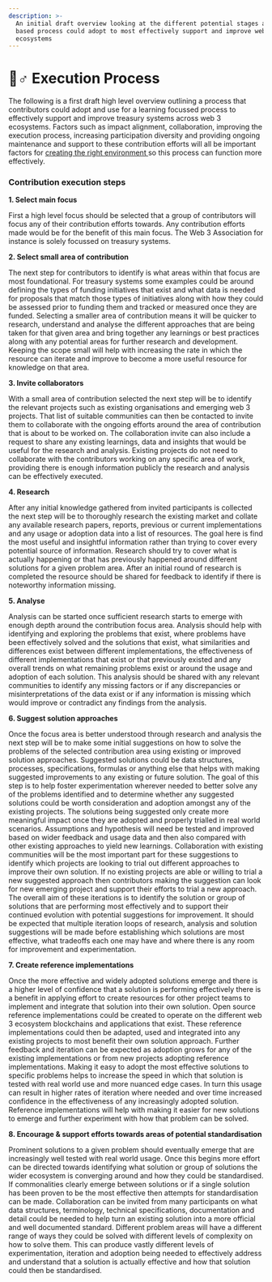 ```yaml
---
description: >-
  An initial draft overview looking at the different potential stages a learning
  based process could adopt to most effectively support and improve web 3
  ecosystems
---
```


# 🏃♂ Execution Process

The following is a first draft high level overview outlining a process that contributors could adopt and use for a learning focussed process to effectively support and improve treasury systems across web 3 ecosystems. Factors such as impact alignment, collaboration, improving the execution process, increasing participation diversity and providing ongoing maintenance and support to these contribution efforts will all be important factors for [creating the right environment ](creating-the-right-environment.md)so this process can function more effectively.



### Contribution execution steps



**1. Select main focus**

First a high level focus should be selected that a group of contributors will focus any of their contribution efforts towards. Any contribution efforts made would be for the benefit of this main focus. The Web 3 Association for instance is solely focussed on treasury systems.



**2. Select small area of contribution**

The next step for contributors to identify is what areas within that focus are most foundational. For treasury systems some examples could be around defining the types of funding initiatives that exist and what data is needed for proposals that match those types of initiatives along with how they could be assessed prior to funding them and tracked or measured once they are funded. Selecting a smaller area of contribution means it will be quicker to research, understand and analyse the different approaches that are being taken for that given area and bring together any learnings or best practices along with any potential areas for further research and development. Keeping the scope small will help with increasing the rate in which the resource can iterate and improve to become a more useful resource for knowledge on that area.



**3. Invite collaborators**

With a small area of contribution selected the next step will be to identify the relevant projects such as existing organisations and emerging web 3 projects. That list of suitable communities can then be contacted to invite them to collaborate with the ongoing efforts around the area of contribution that is about to be worked on. The collaboration invite can also include a request to share any existing learnings, data and insights that would be useful for the research and analysis. Existing projects do not need to collaborate with the contributors working on any specific area of work, providing there is enough information publicly the research and analysis can be effectively executed.



**4. Research**

After any initial knowledge gathered from invited participants is collected the next step will be to thoroughly research the existing market and collate any available research papers, reports, previous or current implementations and any usage or adoption data into a list of resources. The goal here is find the most useful and insightful information rather than trying to cover every potential source of information. Research should try to cover what is actually happening or that has previously happened around different solutions for a given problem area. After an initial round of research is completed the resource should be shared for feedback to identify if there is noteworthy information missing.



**5. Analyse**

Analysis can be started once sufficient research starts to emerge with enough depth around the contribution focus area. Analysis should help with identifying and exploring the problems that exist, where problems have been effectively solved and the solutions that exist, what similarities and differences exist between different implementations, the effectiveness of different implementations that exist or that previously existed and any overall trends on what remaining problems exist or around the usage and adoption of each solution. This analysis should be shared with any relevant communities to identify any missing factors or if any discrepancies or misinterpretations of the data exist or if any information is missing which would improve or contradict any findings from the analysis.



**6. Suggest solution approaches**

Once the focus area is better understood through research and analysis the next step will be to make some initial suggestions on how to solve the problems of the selected contribution area using existing or improved solution approaches. Suggested solutions could be data structures, processes, specifications, formulas or anything else that helps with making suggested improvements to any existing or future solution. The goal of this step is to help foster experimentation wherever needed to better solve any of the problems identified and to determine whether any suggested solutions could be worth consideration and adoption amongst any of the existing projects. The solutions being suggested only create more meaningful impact once they are adopted and properly trialled in real world scenarios. Assumptions and hypothesis will need be tested and improved based on wider feedback and usage data and then also compared with other existing approaches to yield new learnings. Collaboration with existing communities will be the most important part for these suggestions to identify which projects are looking to trial out different approaches to improve their own solution. If no existing projects are able or willing to trial a new suggested approach then contributors making the suggestion can look for new emerging project and support their efforts to trial a new approach. The overall aim of these iterations is to identify the solution or group of solutions that are performing most effectively and to support their continued evolution with potential suggestions for improvement. It should be expected that multiple iteration loops of research, analysis and solution suggestions will be made before establishing which solutions are most effective, what tradeoffs each one may have and where there is any room for improvement and experimentation.



**7. Create reference implementations**

Once the more effective and widely adopted solutions emerge and there is a higher level of confidence that a solution is performing effectively there is a benefit in applying effort to create resources for other project teams to implement and integrate that solution into their own solution. Open source reference implementations could be created to operate on the different web 3 ecosystem blockchains and applications that exist. These reference implementations could then be adapted, used and integrated into any existing projects to most benefit their own solution approach. Further feedback and iteration can be expected as adoption grows for any of the existing implementations or from new projects adopting reference implementations. Making it easy to adopt the most effective solutions to specific problems helps to increase the speed in which that solution is tested with real world use and more nuanced edge cases. In turn this usage can result in higher rates of iteration where needed and over time increased confidence in the effectiveness of any increasingly adopted solution. Reference implementations will help with making it easier for new solutions to emerge and further experiment with how that problem can be solved.



**8. Encourage & support efforts towards areas of potential standardisation**

Prominent solutions to a given problem should eventually emerge that are increasingly well tested with real world usage. Once this begins more effort can be directed towards identifying what solution or group of solutions the wider ecosystem is converging around and how they could be standardised. If commonalities clearly emerge between solutions or if a single solution has been proven to be the most effective then attempts for standardisation can be made. Collaboration can be invited from many participants on what data structures, terminology, technical specifications, documentation and detail could be needed to help turn an existing solution into a more official and well documented standard. Different problem areas will have a different range of ways they could be solved with different levels of complexity on how to solve them. This can produce vastly different levels of experimentation, iteration and adoption being needed to effectively address and understand that a solution is actually effective and how that solution could then be standardised.
